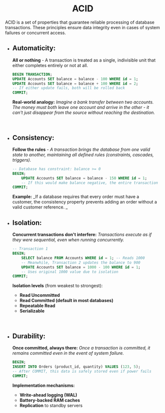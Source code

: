 # <center>ACID</center>

ACID is a set of properties that guarantee reliable processing of database
transactions. These principles ensure data integrity even in cases of system
failures or concurrent access.

- ## **Automaticity:**

  **All or nothing** - A transaction is treated as a single, indivisible unit
  that either completes entirely or not at all.

  ```sql
  BEGIN TRANSACTION;
  UPDATE Accounts SET balance = balance - 100 WHERE id = 1;
  UPDATE Accounts SET balance = balance + 100 WHERE id = 2;
  -- If either update fails, both will be rolled back
  COMMIT;
  ```

  **Real-world analogy:** _Imagine a bank transfer between two accounts. The
  money must both leave one account and arrive in the other - it can't just
  disappear from the source without reaching the destination._

<br>

- ## **Consistency:**

  **Follow the rules** - _A transaction brings the database from one valid state
  to another, maintaining all defined rules (constraints, cascades, triggers)._

  ```sql
  -- Database has constraint: balance >= 0
  BEGIN;
      UPDATE Accounts SET balance = balance - 150 WHERE id = 1;
      -- If this would make balance negative, the entire transaction is aborted
  COMMIT;
  ```

  **Example:** _If a database requires that every order must have a customer,
  the consistency property prevents adding an order without a valid customer
  reference. _ <br>

- ## **Isolation:**

  **Concurrent transactions don't interfere:** _Transactions execute as if they
  were sequential, even when running concurrently._

  ```sql
  -- Transaction 1
  BEGIN;
      SELECT balance FROM Accounts WHERE id = 1; -- Reads 1000
      -- Meanwhile, Transaction 2 updates the balance to 900
      UPDATE Accounts SET balance = 1000 - 100 WHERE id = 1;
      -- Uses original 1000 value due to isolation
  COMMIT;
  ```

  **Isolation levels** (from weakest to strongest):

  - **Read Uncommitted**
  - **Read Committed (default in most databases)**
  - **Repeatable Read**
  - **Serializable**

<br>

- ## **Durability:**

  **Once committed, always there:** _Once a transaction is committed, it remains
  committed even in the event of system failure._

  ```sql
  BEGIN;
  INSERT INTO Orders (product_id, quantity) VALUES (123, 5);
  -- After COMMIT, this data is safely stored even if power fails
  COMMIT;
  ```

  **Implementation mechanisms:**

  - **Write-ahead logging (WAL)**
  - **Battery-backed RAM caches**
  - **Replication** to standby servers

<br>
